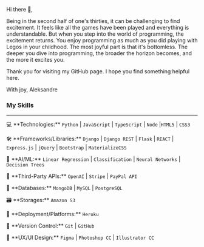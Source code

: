 Hi there 👋, 

Being in the second half of one's thirties, it can be challenging to find excitement. It feels like all the games have been played and everything is understandable. But when you step into the world of programming, the excitement returns. You enjoy programming as much as you did playing with Legos in your childhood. The most joyful part is that it's bottomless. The deeper you dive into programming, the broader the horizon becomes, and the more it excites you.

Thank you for visiting my GitHub page. I hope you find something helpful here.

With joy, Aleksandre



### My Skills

---

<p>
    💻 **Technologies:**
    <code>Python</code> | <code>JavaScript</code> | <code>TypeScript</code> | <code>Node</code> |<code>HTML5</code> | <code>CSS3</code>
</p>


<p>
    🛠️ **Frameworks/Libraries:** 
    <code>Django</code> | <code>Django REST</code> | <code>Flask</code> | <code>REACT</code> | <code>Express.js</code> | <code>jQuery</code> | <code>Bootstrap</code> | <code>MaterializeCSS</code>
</p>

<p>
    🤖 **AI/ML:**
    <code>Linear Regression</code> | <code>Classification</code> | <code>Neural Networks</code> | <code> Decision Trees</code>
</p>

<p>
    🔌 **Third-Party APIs:**
    <code>OpenAI</code> | <code>Stripe</code> | <code>PayPal API</code>
</p>

<p>
    💾 **Databases:**
    <code>MongoDB</code> | <code>MySQL</code> | <code>PostgreSQL</code>
</p>

<p>
    🗃️ **Storages:**
    <code>Amazon S3</code>
</p>

<p>
    🚀 **Deployment/Platforms:**
    <code>Heroku</code>
</p>

<p>
    🔄 **Version Control:** 
    <code>Git</code> | <code>GitHub</code>
</p>

<p>
    🎨 **UX/UI Design:** 
    <code>Figma</code> | <code>Photoshop CC</code> | <code>Illustrator CC</code>
</p>








